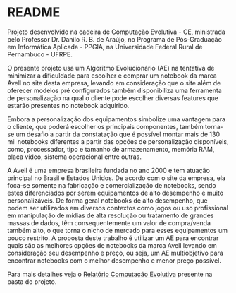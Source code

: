 # README #

Projeto desenvolvido na cadeira de Computação Evolutiva - CE, ministrada pelo Professor Dr. Danilo R. B. de Araújo, no Programa de Pós-Graduação em Informática Aplicada - PPGIA, na Universidade Federal Rural de Pernambuco - UFRPE.


O presente projeto usa um Algoritmo Evolucionário (AE) na tentativa de minimizar a dificuldade para escolher e comprar um notebook da marca Avell no site desta empresa, levando em consideração que o site além de oferecer modelos pré configurados também disponibiliza uma ferramenta de personalização na qual o cliente pode escolher diversas features que estarão presentes no notebook adquirido.


Embora a personalização dos equipamentos simbolize uma vantagem para o cliente, que poderá escolher os principais componentes, também torna-se um desafio a partir da constatação que é possível montar mais de 130 mil notebooks diferentes a partir das opções de personalização disponíveis, como, processador, tipo e tamanho de armazenamento, memória RAM, placa vídeo, sistema operacional entre outras.


A Avell é uma empresa brasileira fundada no ano 2000 e tem atuação principal no Brasil e Estados Unidos. De acordo com o site da empresa, ela foca-se somente na fabricação e comercialização de notebooks, sendo estes diferenciados por serem equipamentos de alto desempenho e muito personalizáveis. De forma geral notebooks de alto desempenho, que podem ser utilizados em diversos contextos como jogos ou uso profissional em manipulação de mídias de alta resolução ou tratamento de grandes massas de dados, têm consequentemente um valor de compra/venda também alto, o que torna o nicho de mercado para esses equipamentos um pouco restrito. A proposta deste trabalho é utilizar um AE para encontrar quais são as melhores opções de notebooks da marca Avell levando em consideração seu desempenho e preço, ou seja, um AE multiobjetivo para encontrar notebooks com o melhor desempenho e menor preço possível.


Para mais detalhes veja o [Relatório Computação Evolutiva](Relatorio_Computacao_Evolutiva_-_Leonardo_Souza.pdf) presente na pasta do projeto.

<!--
### What is this repository for? ###

* Quick summary
* Version
* [Learn Markdown](https://bitbucket.org/tutorials/markdowndemo)

### How do I get set up? ###

* Summary of set up
* Configuration
* Dependencies
* Database configuration
* How to run tests
* Deployment instructions

### Contribution guidelines ###

* Writing tests
* Code review
* Other guidelines

### Who do I talk to? ###

* Repo owner or admin
* Other community or team contact
-->
